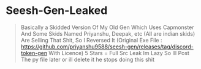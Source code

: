 # Seesh-Gen-Leaked
> Basically a Skidded Version Of My Old Gen Which Uses Capmonster And Some Skids Named Priyanshu, Deepak, etc (All are indian skids) Are Selling That Shit, So I Reversed It (Original Exe File : https://github.com/priyanshu9588/seesh-gen/releases/tag/discord-token-gen With Licence)
> 5 Stars = Full Src Leak Im Lazy So Ill Post The py file later or ill delete it he stops doing this shit
